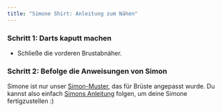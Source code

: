 ```yaml
---
title: "Simone Shirt: Anleitung zum Nähen"
---
```


### Schritt 1: Darts kaputt machen

- Schließe die vorderen Brustabnäher.

### Schritt 2: Befolge die Anweisungen von Simon

<Note>

Simone ist nur unser [Simon-Muster](/designs/simon/), das für Brüste angepasst wurde. Du kannst also einfach [Simons Anleitung](/docs/designs/simon/instructions) folgen, um deine Simone fertigzustellen :)

</Note>
